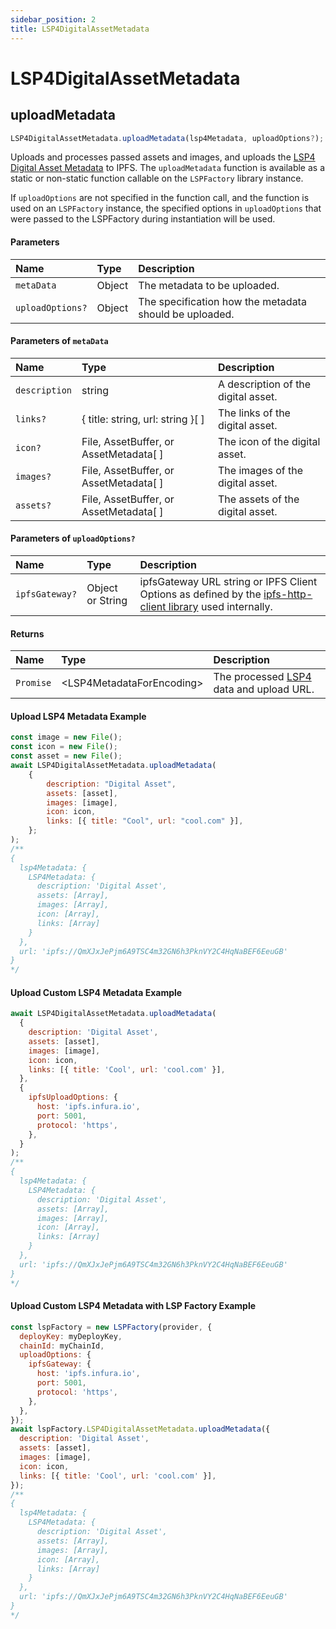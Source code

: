 ```yaml
---
sidebar_position: 2
title: LSP4DigitalAssetMetadata
---
```


# LSP4DigitalAssetMetadata

## uploadMetadata

```js
LSP4DigitalAssetMetadata.uploadMetadata(lsp4Metadata, uploadOptions?);
```

Uploads and processes passed assets and images, and uploads the [LSP4 Digital Asset Metadata](https://github.com/lukso-network/LIPs/blob/main/LSPs/LSP-4-DigitalAsset-Metadata.md) to IPFS.
The `uploadMetadata` function is available as a static or non-static function callable on the `LSPFactory` library instance.

If `uploadOptions` are not specified in the function call, and the function is used on an `LSPFactory` instance, the specified options in `uploadOptions` that were passed to the LSPFactory during instantiation will be used.

#### Parameters

| Name             | Type   | Description                                            |
| :--------------- | :----- | :----------------------------------------------------- |
| `metaData`       | Object | The metadata to be uploaded.                           |
| `uploadOptions?` | Object | The specification how the metadata should be uploaded. |

#### Parameters of `metaData`

| Name          | Type                                             | Description                         |
| :------------ | :----------------------------------------------- | :---------------------------------- |
| `description` | string                                           | A description of the digital asset. |
| `links?`      | {&nbsp;title: string, url: string&nbsp;}[&nbsp;] | The links of the digital asset.     |
| `icon?`       | File, AssetBuffer, or AssetMetadata[&nbsp;]      | The icon of the digital asset.      |
| `images?`     | File, AssetBuffer, or AssetMetadata[&nbsp;]      | The images of the digital asset.    |
| `assets?`     | File, AssetBuffer, or AssetMetadata[&nbsp;]      | The assets of the digital asset.    |

#### Parameters of `uploadOptions?`

| Name                 | Type   | Description                                                                       |
| :------------------- | :----- | :-------------------------------------------------------------------------------- |
| `ipfsGateway?` | Object or String | ipfsGateway URL string or IPFS Client Options as defined by the [ipfs-http-client library] used internally. |

#### Returns

| Name      | Type                       | Description                               |
| :-------- | :------------------------- | :---------------------------------------- |
| `Promise` | <LSP4MetadataForEncoding\> | The processed [LSP4] data and upload URL. |

#### Upload LSP4 Metadata Example

```javascript title="Uploading LSP4Metadata"
const image = new File();
const icon = new File();
const asset = new File();
await LSP4DigitalAssetMetadata.uploadMetadata(
    {
        description: "Digital Asset",
        assets: [asset],
        images: [image],
        icon: icon,
        links: [{ title: "Cool", url: "cool.com" }],
    };
);
/**
{
  lsp4Metadata: {
    LSP4Metadata: {
      description: 'Digital Asset',
      assets: [Array],
      images: [Array],
      icon: [Array],
      links: [Array]
    }
  },
  url: 'ipfs://QmXJxJePjm6A9TSC4m32GN6h3PknVY2C4HqNaBEF6EeuGB'
}
*/
```

#### Upload Custom LSP4 Metadata Example

```javascript title="Uploading LSP4Metadata using custom uploadOptions"
await LSP4DigitalAssetMetadata.uploadMetadata(
  {
    description: 'Digital Asset',
    assets: [asset],
    images: [image],
    icon: icon,
    links: [{ title: 'Cool', url: 'cool.com' }],
  },
  {
    ipfsUploadOptions: {
      host: 'ipfs.infura.io',
      port: 5001,
      protocol: 'https',
    },
  }
);
/**
{
  lsp4Metadata: {
    LSP4Metadata: {
      description: 'Digital Asset',
      assets: [Array],
      images: [Array],
      icon: [Array],
      links: [Array]
    }
  },
  url: 'ipfs://QmXJxJePjm6A9TSC4m32GN6h3PknVY2C4HqNaBEF6EeuGB'
}
*/
```

#### Upload Custom LSP4 Metadata with LSP Factory Example

```javascript title="Uploading LSP4Metadata using uploadOptions passed when instantiating LSPFactory"
const lspFactory = new LSPFactory(provider, {
  deployKey: myDeployKey,
  chainId: myChainId,
  uploadOptions: {
    ipfsGateway: {
      host: 'ipfs.infura.io',
      port: 5001,
      protocol: 'https',
    },
  },
});
await lspFactory.LSP4DigitalAssetMetadata.uploadMetadata({
  description: 'Digital Asset',
  assets: [asset],
  images: [image],
  icon: icon,
  links: [{ title: 'Cool', url: 'cool.com' }],
});
/**
{
  lsp4Metadata: {
    LSP4Metadata: {
      description: 'Digital Asset',
      assets: [Array],
      images: [Array],
      icon: [Array],
      links: [Array]
    }
  },
  url: 'ipfs://QmXJxJePjm6A9TSC4m32GN6h3PknVY2C4HqNaBEF6EeuGB'
}
*/
```

[ipfs-http-client library]: https://github.com/ipfs/js-ipfs/tree/master/packages/ipfs-http-client#createoptions
[lsp4]: https://github.com/lukso-network/LIPs/blob/main/LSPs/LSP-4-DigitalAsset-Metadata.md
